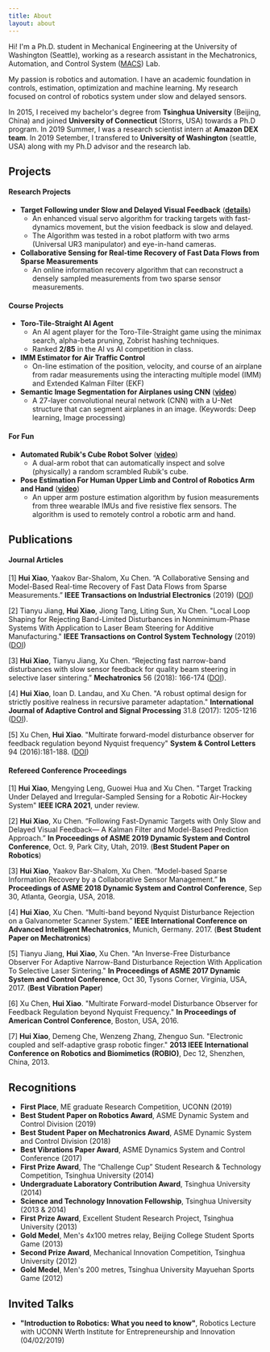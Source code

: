 ```yaml
---
title: About
layout: about
---
```


Hi! I'm a Ph.D. student in Mechanical Engineering at the University of Washington (Seattle), working as a research assistant in the Mechatronics, Automation, and Control System ([MACS](https://depts.washington.edu/xchenlab/)) Lab. 

My passion is robotics and automation. I have an academic foundation in controls, estimation, optimization and machine learning. My research focused on control of robotics system under slow and delayed sensors. 

In 2015, I received my bachelor's degree from **Tsinghua University** (Beijing, China) and joined **University of Connecticut** (Storrs, USA) towards a Ph.D program. In 2019 Summer, I was a research scientist intern at **Amazon DEX team**. In 2019 Setember, I transfered to **University of Washington** (seattle, USA) along with my Ph.D advisor and the research lab.


## Projects
#### Research Projects
- **Target Following under Slow and Delayed Visual Feedback** (**[details](../target-tracking)**)
    - An enhanced visual servo algorithm for tracking targets with fast-dynamics movement, but the vision feedback is slow and delayed.
    - The Algorithm was tested in a robot platform with two arms (Universal UR3 manipulator) and eye-in-hand cameras.
- **Collaborative Sensing for Real-time Recovery of Fast Data Flows from Sparse Measurements**
    - An online information recovery algorithm that can reconstruct a densely sampled measurements from two sparse sensor measurements.

#### Course Projects
- **Toro-Tile-Straight AI Agent**
    - An AI agent player for the Toro-Tile-Straight game using the minimax search, alpha-beta pruning, Zobrist hashing techniques.
    - Ranked **2/85** in the AI vs AI competition in class.
- **IMM Estimator for Air Traffic Control**
    - On-line estimation of the position, velocity, and course of an airplane from radar measurements using the interacting multiple model (IMM) and Extended Kalman Filter (EKF)
- **Semantic Image Segmentation for Airplanes using CNN** (**[video](https://youtu.be/1U0jFizfeNI)**)
    - A 27-layer convolutional neural network (CNN) with a U-Net structure that can segment airplanes in an image. (Keywords: Deep learning, Image processing)

#### For Fun

- **Automated Rubik's Cube Robot Solver** (**[video](https://youtu.be/Kjj0HcvhKNU)**)
    - A dual-arm robot that can automatically inspect and solve (physically) a random scrambled Rubik's cube.
- **Pose Estimation For Human Upper Limb and Control of Robotics Arm and Hand** (**[video](https://youtu.be/knHSEhblEnU)**)
    - An upper arm posture estimation algorithm by fusion measurements from three wearable IMUs and five resistive flex sensors. The algorithm is used to remotely control a robotic arm and hand.
    
## Publications
#### Journal Articles

[1] **Hui Xiao**, Yaakov Bar-Shalom, Xu Chen. “A Collaborative Sensing and Model-Based Real-time Recovery of Fast Data Flows from Sparse Measurements.” **IEEE Transactions on Industrial Electronics** (2019) ([DOI](https://doi.org/10.1109/TIE.2019.2934057))

[2] Tianyu Jiang, **Hui Xiao**, Jiong Tang, Liting Sun, Xu Chen. "Local Loop Shaping for Rejecting Band-Limited Disturbances in Nonminimum-Phase Systems With Application to Laser Beam Steering for Additive Manufacturing." **IEEE Transactions on Control System Technology** (2019) ([DOI](https://doi.org/10.1109/TCST.2019.2934941))

[3] **Hui Xiao**, Tianyu Jiang, Xu Chen. “Rejecting fast narrow-band disturbances with slow sensor feedback for quality beam steering in selective laser sintering.” **Mechatronics** 56 (2018): 166-174 ([DOI](https://www.sciencedirect.com/science/article/abs/pii/S0957415818301454)).

[4] **Hui Xiao**, Ioan D. Landau, and Xu Chen. "A robust optimal design for strictly positive realness in recursive parameter adaptation." **International Journal of Adaptive Control and Signal Processing** 31.8 (2017): 1205-1216 ([DOI](https://onlinelibrary.wiley.com/doi/abs/10.1002/acs.2757)).

[5] Xu Chen, **Hui Xiao**. "Multirate forward-model disturbance observer for feedback regulation beyond Nyquist frequency" **System & Control Letters** 94 (2016):181-188. ([DOI](https://doi.org/10.1016/j.sysconle.2016.06.011))

#### Refereed Conference Proceedings
[1] **Hui Xiao**, Mengying Leng, Guowei Hua and Xu Chen. "Target Tracking Under Delayed and Irregular-Sampled Sensing for a Robotic Air-Hockey System" **IEEE ICRA 2021**, under review.

[2] **Hui Xiao**, Xu Chen. “Following Fast-Dynamic Targets with Only Slow and Delayed Visual Feedback— A Kalman Filter and Model-Based Prediction Approach.” **In Proceedings of ASME 2019 Dynamic System and Control Conference**, Oct. 9, Park City, Utah, 2019. (**Best Student Paper on Robotics**)

[3] **Hui Xiao**, Yaakov Bar-Shalom, Xu Chen. “Model-based Sparse Information Recovery by a Collaborative Sensor Management.” **In Proceedings of ASME 2018 Dynamic System and Control Conference**, Sep 30, Atlanta, Georgia, USA, 2018.

[4] **Hui Xiao**, Xu Chen. “Multi-band beyond Nyquist Disturbance Rejection on a Galvanometer Scanner System.” **IEEE International Conference on Advanced Intelligent Mechatronics**, Munich, Germany. 2017. (**Best Student Paper on Mechatronics**)

[5] Tianyu Jiang, **Hui Xiao**, Xu Chen. "An Inverse-Free Disturbance Observer For Adaptive Narrow-Band Disturbance Rejection With Application To Selective Laser Sintering." **In Proceedings of ASME 2017 Dynamic System and Control Conference**, Oct 30, Tysons Corner, Virginia, USA, 2017. (**Best Vibration Paper**)

[6] Xu Chen, **Hui Xiao**. "Multirate Forward-model Disturbance Observer for Feedback Regulation beyond Nyquist Frequency." **In Proceedings of American Control Conference**, Boston, USA, 2016.

[7] **Hui Xiao**, Demeng Che, Wenzeng Zhang, Zhenguo Sun. "Electronic coupled and self-adaptive grasp robotic finger." **2013 IEEE International Conference on Robotics and Biomimetics (ROBIO)**, Dec 12, Shenzhen, China, 2013.


## Recognitions

- **First Place**, ME graduate Research Competition, UCONN (2019)
- **Best Student Paper on Robotics Award**, ASME Dynamic System and Control Division (2019)
- **Best Student Paper on Mechatronics Award**, ASME Dynamic System and Control Division (2018)
- **Best Vibrations Paper Award**, ASME Dynamics System and Control Conference (2017)
- **First Prize Award**, The “Challenge Cup” Student Research & Technology Competition, Tsinghua University (2014)
- **Undergraduate Laboratory Contribution Award**, Tsinghua University (2014)
- **Science and Technology Innovation Fellowship**, Tsinghua University (2013 & 2014)
- **First Prize Award**, Excellent Student Research Project, Tsinghua University (2013)
- **Gold Medel**, Men's 4x100 metres relay, Beijing College Student Sports Game (2013)
- **Second Prize Award**, Mechanical Innovation Competition, Tsinghua University (2012)
- **Gold Medel**, Men's 200 metres, Tsinghua University Mayuehan Sports Game (2012)

## Invited Talks

- **"Introduction to Robotics: What you need to know"**, Robotics Lecture with UCONN Werth Institute for Entrepreneurship and Innovation (04/02/2019)